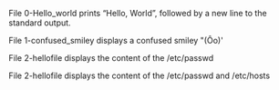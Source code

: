 File 0-Hello_world prints “Hello, World”, followed by a new line to the standard output.

File 1-confused_smiley displays a confused smiley "(Ôo)'

File  2-hellofile displays the content of the /etc/passwd 

File  2-hellofile displays the content of the /etc/passwd and /etc/hosts 

 
